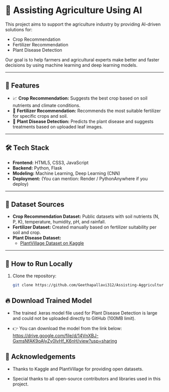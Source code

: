 # 🌾 Assisting Agriculture Using AI

This project aims to support the agriculture industry by providing AI-driven solutions for:
- Crop Recommendation
- Fertilizer Recommendation
- Plant Disease Detection

Our goal is to help farmers and agricultural experts make better and faster decisions by using machine learning and deep learning models.

---

## 🚀 Features

- 📈 **Crop Recommendation:** Suggests the best crop based on soil nutrients and climate conditions.
- 🌱 **Fertilizer Recommendation:** Recommends the most suitable fertilizer for specific crops and soil.
- 🦠 **Plant Disease Detection:** Predicts the plant disease and suggests treatments based on uploaded leaf images.

---

## 🛠️ Tech Stack

- **Frontend:** HTML5, CSS3, JavaScript
- **Backend:** Python, Flask
- **Modeling:** Machine Learning, Deep Learning (CNN)
- **Deployment:** (You can mention: Render / PythonAnywhere if you deploy)

---

## 📂 Dataset Sources

- **Crop Recommendation Dataset:** Public datasets with soil nutrients (N, P, K), temperature, humidity, pH, and rainfall.
- **Fertilizer Dataset:** Created manually based on fertilizer suitability per soil and crop.
- **Plant Disease Dataset:** 
  - [PlantVillage Dataset on Kaggle](https://www.kaggle.com/datasets/emmarex/plantdisease)

---

## 🎯 How to Run Locally

1. Clone the repository:
   ```bash
   git clone https://github.com/Geethapallavi312/Assisting-Aggriculture-Using-AI

## 🔥 Download Trained Model
- The trained .keras model file used for Plant Disease Detection is large and could not be uploaded directly to GitHub (100MB limit).

- 👉 You can download the model from the link below: https://drive.google.com/file/d/14VnXBJ-GxmsNfAK9oAlyZy0IvHf_K6nH/view?usp=sharing


## 🤝 Acknowledgements
- Thanks to Kaggle and PlantVillage for providing open datasets.

- Special thanks to all open-source contributors and libraries used in this project.



